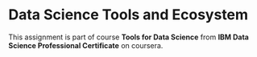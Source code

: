# Data Science Tools and Ecosystem
This assignment is part of course **Tools for Data Science** from **IBM Data Science Professional Certificate** on coursera.
